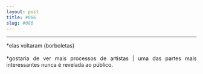 ```yaml
---
layout: post
title: #086
slug: #086
---
```

---
<p class="description" style="text-align: justify;">
*elas voltaram (borboletas)
<br>
  <br>
*gostaria de ver mais processos de artistas | uma das partes mais interessantes nunca é revelada ao público.
<br>
  <br>

